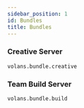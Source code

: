 ```yaml
---
sidebar_position: 1
id: Bundles
title: Bundles
---
```

### Creative Server
```text
volans.bundle.creative
```

### Team Build Server
```text
volans.bundle.build
```